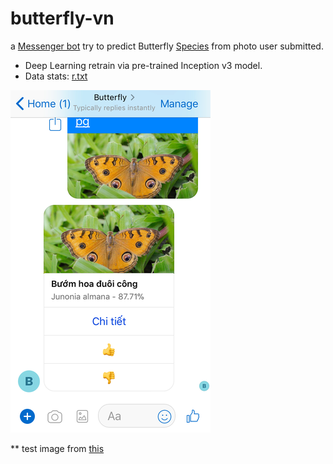 # butterfly-vn

a [Messenger bot](http://m.me/vi.butterfly/) try to predict Butterfly [Species](https://github.com/tentamen/butterfly-vn/blob/master/knowledge/dinh_nghia.md) from photo user submitted.

- Deep Learning retrain via pre-trained Inception v3 model.
- Data stats: [r.txt](r.txt)

![messenger](img_2125.png)

** test image from [this](https://twitter.com/kyanh/status/761781201657065472)
